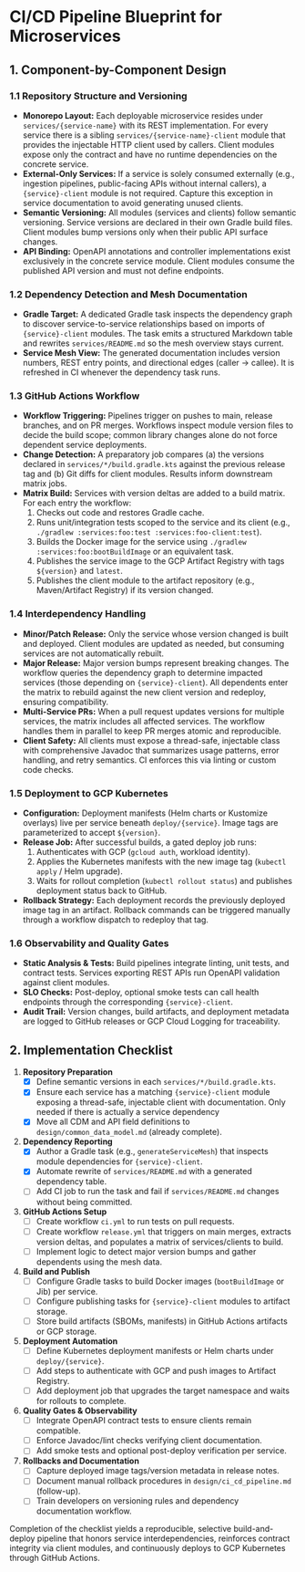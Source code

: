 # CI/CD Pipeline Blueprint for Microservices

## 1. Component-by-Component Design

### 1.1 Repository Structure and Versioning
- **Monorepo Layout:** Each deployable microservice resides under `services/{service-name}` with its REST implementation. For every service there is a sibling `services/{service-name}-client` module that provides the injectable HTTP client used by callers. Client modules expose only the contract and have no runtime dependencies on the concrete service.
- **External-Only Services:** If a service is solely consumed externally (e.g., ingestion pipelines, public-facing APIs without internal callers), a `{service}-client` module is not required. Capture this exception in service documentation to avoid generating unused clients.
- **Semantic Versioning:** All modules (services and clients) follow semantic versioning. Service versions are declared in their own Gradle build files. Client modules bump versions only when their public API surface changes.
- **API Binding:** OpenAPI annotations and controller implementations exist exclusively in the concrete service module. Client modules consume the published API version and must not define endpoints.

### 1.2 Dependency Detection and Mesh Documentation
- **Gradle Target:** A dedicated Gradle task inspects the dependency graph to discover service-to-service relationships based on imports of `{service}-client` modules. The task emits a structured Markdown table and rewrites `services/README.md` so the mesh overview stays current.
- **Service Mesh View:** The generated documentation includes version numbers, REST entry points, and directional edges (caller → callee). It is refreshed in CI whenever the dependency task runs.

### 1.3 GitHub Actions Workflow
- **Workflow Triggering:** Pipelines trigger on pushes to main, release branches, and on PR merges. Workflows inspect module version files to decide the build scope; common library changes alone do not force dependent service deployments.
- **Change Detection:** A preparatory job compares (a) the versions declared in `services/*/build.gradle.kts` against the previous release tag and (b) Git diffs for client modules. Results inform downstream matrix jobs.
- **Matrix Build:** Services with version deltas are added to a build matrix. For each entry the workflow:
  1. Checks out code and restores Gradle cache.
  2. Runs unit/integration tests scoped to the service and its client (e.g., `./gradlew :services:foo:test :services:foo-client:test`).
  3. Builds the Docker image for the service using `./gradlew :services:foo:bootBuildImage` or an equivalent task.
  4. Publishes the service image to the GCP Artifact Registry with tags `${version}` and `latest`.
  5. Publishes the client module to the artifact repository (e.g., Maven/Artifact Registry) if its version changed.

### 1.4 Interdependency Handling
- **Minor/Patch Release:** Only the service whose version changed is built and deployed. Client modules are updated as needed, but consuming services are not automatically rebuilt.
- **Major Release:** Major version bumps represent breaking changes. The workflow queries the dependency graph to determine impacted services (those depending on `{service}-client`). All dependents enter the matrix to rebuild against the new client version and redeploy, ensuring compatibility.
- **Multi-Service PRs:** When a pull request updates versions for multiple services, the matrix includes all affected services. The workflow handles them in parallel to keep PR merges atomic and reproducible.
- **Client Safety:** All clients must expose a thread-safe, injectable class with comprehensive Javadoc that summarizes usage patterns, error handling, and retry semantics. CI enforces this via linting or custom code checks.

### 1.5 Deployment to GCP Kubernetes
- **Configuration:** Deployment manifests (Helm charts or Kustomize overlays) live per service beneath `deploy/{service}`. Image tags are parameterized to accept `${version}`.
- **Release Job:** After successful builds, a gated deploy job runs:
  1. Authenticates with GCP (`gcloud auth`, workload identity).
  2. Applies the Kubernetes manifests with the new image tag (`kubectl apply` / Helm upgrade).
  3. Waits for rollout completion (`kubectl rollout status`) and publishes deployment status back to GitHub.
- **Rollback Strategy:** Each deployment records the previously deployed image tag in an artifact. Rollback commands can be triggered manually through a workflow dispatch to redeploy that tag.

### 1.6 Observability and Quality Gates
- **Static Analysis & Tests:** Build pipelines integrate linting, unit tests, and contract tests. Services exporting REST APIs run OpenAPI validation against client modules.
- **SLO Checks:** Post-deploy, optional smoke tests can call health endpoints through the corresponding `{service}-client`.
- **Audit Trail:** Version changes, build artifacts, and deployment metadata are logged to GitHub releases or GCP Cloud Logging for traceability.

## 2. Implementation Checklist

1. **Repository Preparation**
   - [x] Define semantic versions in each `services/*/build.gradle.kts`.
   - [x] Ensure each service has a matching `{service}-client` module exposing a thread-safe, injectable client with documentation. Only needed if there is actually a service dependency
   - [x] Move all CDM and API field definitions to `design/common_data_model.md` (already complete).

2. **Dependency Reporting**
   - [x] Author a Gradle task (e.g., `generateServiceMesh`) that inspects module dependencies for `{service}-client`.
   - [x] Automate rewrite of `services/README.md` with a generated dependency table.
   - [ ] Add CI job to run the task and fail if `services/README.md` changes without being committed.

3. **GitHub Actions Setup**
   - [ ] Create workflow `ci.yml` to run tests on pull requests.
   - [ ] Create workflow `release.yml` that triggers on main merges, extracts version deltas, and populates a matrix of services/clients to build.
   - [ ] Implement logic to detect major version bumps and gather dependents using the mesh data.

4. **Build and Publish**
   - [ ] Configure Gradle tasks to build Docker images (`bootBuildImage` or Jib) per service.
   - [ ] Configure publishing tasks for `{service}-client` modules to artifact storage.
   - [ ] Store build artifacts (SBOMs, manifests) in GitHub Actions artifacts or GCP storage.

5. **Deployment Automation**
   - [ ] Define Kubernetes deployment manifests or Helm charts under `deploy/{service}`.
   - [ ] Add steps to authenticate with GCP and push images to Artifact Registry.
   - [ ] Add deployment job that upgrades the target namespace and waits for rollouts to complete.

6. **Quality Gates & Observability**
   - [ ] Integrate OpenAPI contract tests to ensure clients remain compatible.
   - [ ] Enforce Javadoc/lint checks verifying client documentation.
   - [ ] Add smoke tests and optional post-deploy verification per service.

7. **Rollbacks and Documentation**
   - [ ] Capture deployed image tags/version metadata in release notes.
   - [ ] Document manual rollback procedures in `design/ci_cd_pipeline.md` (follow-up).
   - [ ] Train developers on versioning rules and dependency documentation workflow.

Completion of the checklist yields a reproducible, selective build-and-deploy pipeline that honors service interdependencies, reinforces contract integrity via client modules, and continuously deploys to GCP Kubernetes through GitHub Actions.
